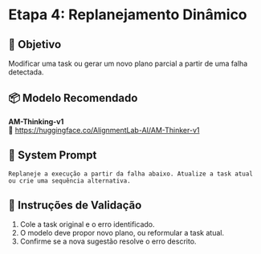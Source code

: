 # Etapa 4: Replanejamento Dinâmico

## 🎯 Objetivo
Modificar uma task ou gerar um novo plano parcial a partir de uma falha detectada.

## 📦 Modelo Recomendado
**AM-Thinking-v1**  
🔗 https://huggingface.co/AlignmentLab-AI/AM-Thinker-v1

## 🧠 System Prompt
```plaintext
Replaneje a execução a partir da falha abaixo. Atualize a task atual ou crie uma sequência alternativa.
```

## 🧪 Instruções de Validação
1. Cole a task original e o erro identificado.
2. O modelo deve propor novo plano, ou reformular a task atual.
3. Confirme se a nova sugestão resolve o erro descrito.